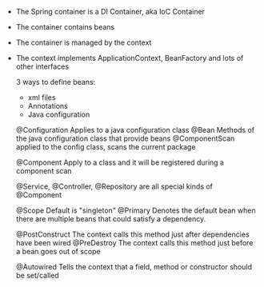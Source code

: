 

 * The Spring container is a DI Container, aka IoC Container
 * The container contains beans
 * The container is managed by the context
 * The context implements ApplicationContext, BeanFactory and lots of other interfaces
   
   3 ways to define beans:
      * xml files
	  * Annotations
	  * Java configuration
	  
	  @Configuration	Applies to a java configuration class
	  @Bean			Methods of the java configuration class that provide beans
	  @ComponentScan	applied to the config class, scans the current package
	  
	  @Component		Apply to a class and it will be registered during a component scan
						
	  @Service, @Controller, @Repository are all special kinds of @Component
	  
	  @Scope	Default is "singleton"
	  @Primary	Denotes the default bean when there are multiple beans that could satisfy a dependency.
	  
	  @PostConstruct	The context calls this method just after dependencies have been wired
	  @PreDestroy		The context calls this method just before a bean goes out of scope
	  
	  @Autowired	Tells the context that a field, method or constructor should be set/called